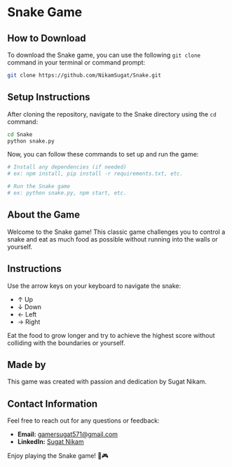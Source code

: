# Snake Game

## How to Download

To download the Snake game, you can use the following `git clone` command in your terminal or command prompt:

```bash
git clone https://github.com/NikamSugat/Snake.git
```

## Setup Instructions

After cloning the repository, navigate to the Snake directory using the `cd` command:

```bash
cd Snake
python snake.py
```

Now, you can follow these commands to set up and run the game:

```bash
# Install any dependencies (if needed)
# ex: npm install, pip install -r requirements.txt, etc.

# Run the Snake game
# ex: python snake.py, npm start, etc.
```

## About the Game

Welcome to the Snake game! This classic game challenges you to control a snake and eat as much food as possible without running into the walls or yourself.

## Instructions

Use the arrow keys on your keyboard to navigate the snake:
- ↑ Up
- ↓ Down
- ← Left
- → Right

Eat the food to grow longer and try to achieve the highest score without colliding with the boundaries or yourself.

## Made by

This game was created with passion and dedication by Sugat Nikam.

## Contact Information

Feel free to reach out for any questions or feedback:

- **Email:** gamersugat571@gmail.com
- **LinkedIn:** [Sugat Nikam](https://www.linkedin.com/in/nikamsugat)

Enjoy playing the Snake game! 🐍🎮
